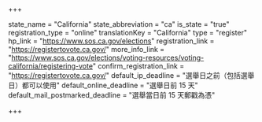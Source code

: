 +++

state_name = "California"
state_abbreviation = "ca"
is_state = "true"
registration_type = "online"
translationKey = "California"
type = "register"
hp_link = "https://www.sos.ca.gov/elections"
registration_link = "https://registertovote.ca.gov/"
more_info_link = "https://www.sos.ca.gov/elections/voting-resources/voting-california/registering-vote"
confirm_registration_link = "https://registertovote.ca.gov/"
default_ip_deadline = "選舉日之前（包括選舉日）都可以使用"
default_online_deadline = "選舉日前 15 天"
default_mail_postmarked_deadline = "選舉當日前 15 天郵戳為憑"

+++